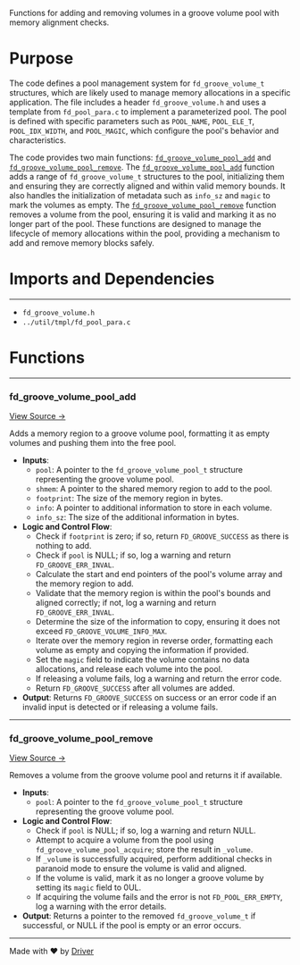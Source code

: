 <!--------------------------------------------------------------------------------->
<!-- IMPORTANT: This file is auto-generated by Driver (https://driver.ai). -------->
<!-- Manual edits may be overwritten on future commits. --------------------------->
<!--------------------------------------------------------------------------------->

Functions for adding and removing volumes in a groove volume pool with memory alignment checks.

# Purpose
The code defines a pool management system for `fd_groove_volume_t` structures, which are likely used to manage memory allocations in a specific application. The file includes a header `fd_groove_volume.h` and uses a template from `fd_pool_para.c` to implement a parameterized pool. The pool is defined with specific parameters such as `POOL_NAME`, `POOL_ELE_T`, `POOL_IDX_WIDTH`, and `POOL_MAGIC`, which configure the pool's behavior and characteristics.

The code provides two main functions: [`fd_groove_volume_pool_add`](<#fd_groove_volume_pool_add>) and [`fd_groove_volume_pool_remove`](<#fd_groove_volume_pool_remove>). The [`fd_groove_volume_pool_add`](<#fd_groove_volume_pool_add>) function adds a range of `fd_groove_volume_t` structures to the pool, initializing them and ensuring they are correctly aligned and within valid memory bounds. It also handles the initialization of metadata such as `info_sz` and `magic` to mark the volumes as empty. The [`fd_groove_volume_pool_remove`](<#fd_groove_volume_pool_remove>) function removes a volume from the pool, ensuring it is valid and marking it as no longer part of the pool. These functions are designed to manage the lifecycle of memory allocations within the pool, providing a mechanism to add and remove memory blocks safely.
# Imports and Dependencies

---
- `fd_groove_volume.h`
- `../util/tmpl/fd_pool_para.c`


# Functions

---
### fd\_groove\_volume\_pool\_add<!-- {{#callable:fd_groove_volume_pool_add}} -->
[View Source →](<../../../../src/groove/fd_groove_volume.c#L10>)

Adds a memory region to a groove volume pool, formatting it as empty volumes and pushing them into the free pool.
- **Inputs**:
    - `pool`: A pointer to the `fd_groove_volume_pool_t` structure representing the groove volume pool.
    - `shmem`: A pointer to the shared memory region to add to the pool.
    - `footprint`: The size of the memory region in bytes.
    - `info`: A pointer to additional information to store in each volume.
    - `info_sz`: The size of the additional information in bytes.
- **Logic and Control Flow**:
    - Check if `footprint` is zero; if so, return `FD_GROOVE_SUCCESS` as there is nothing to add.
    - Check if `pool` is NULL; if so, log a warning and return `FD_GROOVE_ERR_INVAL`.
    - Calculate the start and end pointers of the pool's volume array and the memory region to add.
    - Validate that the memory region is within the pool's bounds and aligned correctly; if not, log a warning and return `FD_GROOVE_ERR_INVAL`.
    - Determine the size of the information to copy, ensuring it does not exceed `FD_GROOVE_VOLUME_INFO_MAX`.
    - Iterate over the memory region in reverse order, formatting each volume as empty and copying the information if provided.
    - Set the `magic` field to indicate the volume contains no data allocations, and release each volume into the pool.
    - If releasing a volume fails, log a warning and return the error code.
    - Return `FD_GROOVE_SUCCESS` after all volumes are added.
- **Output**: Returns `FD_GROOVE_SUCCESS` on success or an error code if an invalid input is detected or if releasing a volume fails.


---
### fd\_groove\_volume\_pool\_remove<!-- {{#callable:fd_groove_volume_pool_remove}} -->
[View Source →](<../../../../src/groove/fd_groove_volume.c#L71>)

Removes a volume from the groove volume pool and returns it if available.
- **Inputs**:
    - `pool`: A pointer to the `fd_groove_volume_pool_t` structure representing the groove volume pool.
- **Logic and Control Flow**:
    - Check if `pool` is NULL; if so, log a warning and return NULL.
    - Attempt to acquire a volume from the pool using `fd_groove_volume_pool_acquire`; store the result in `_volume`.
    - If `_volume` is successfully acquired, perform additional checks in paranoid mode to ensure the volume is valid and aligned.
    - If the volume is valid, mark it as no longer a groove volume by setting its `magic` field to 0UL.
    - If acquiring the volume fails and the error is not `FD_POOL_ERR_EMPTY`, log a warning with the error details.
- **Output**: Returns a pointer to the removed `fd_groove_volume_t` if successful, or NULL if the pool is empty or an error occurs.



---
Made with ❤️ by [Driver](https://www.driver.ai/)
